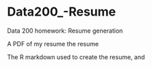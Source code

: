 # Data200_-Resume
Data 200 homework: Resume generation

A PDF of my resume the resume

The R markdown used to create the resume, and

